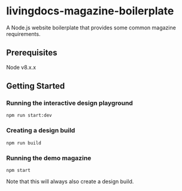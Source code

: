 # livingdocs-magazine-boilerplate
A Node.js website boilerplate that provides some common magazine requirements.

## Prerequisites
Node v8.x.x

## Getting Started

### Running the interactive design playground
```
npm run start:dev
```

### Creating a design build
```
npm run build
```

### Running the demo magazine
```
npm start
```
Note that this will always also create a design build.
